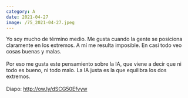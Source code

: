 ```yaml
--- 
category: A 
date: 2021-04-27 
image: /75_2021-04-27.jpeg 
--- 
```


Yo soy mucho de término medio. Me gusta cuando la gente se posiciona claramente en los extremos. A mí me resulta imposible. En casi todo veo cosas buenas y malas. <br><br>Por eso me gusta este pensamiento sobre la IA, que viene a decir que ni todo es bueno, ni todo malo. La IA justa es la que equilibra los dos extremos. <br><br>Diapo: http://ow.ly/dSCG50Efvyw